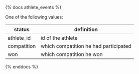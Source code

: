 {% docs athlete_events %}
	
One of the following values: 

| status         | definition                                       |
|----------------|--------------------------------------------------|
| athlete_id     | id of the athlete                                |
| compatition    | which compatition he had participated            |
| won            | which compatition he won                         |


{% enddocs %}